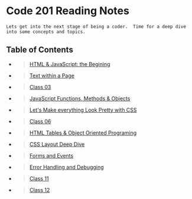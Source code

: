# Code 201 Reading Notes

    Lets get into the next stage of being a coder.  Time for a deep dive into some concepts and topics.  

## Table of Contents

- > [HTML & JavaScript: the Begining](class-01.md)

- > [Text within a Page](class-02.md)

- > [Class 03](class-03.md)

- > [JavaScript Functions, Methods & Objects](class-04.md)

- > [Let's Make everything Look Pretty with CSS](class-05.md)

- > [Class 06](class-06.md)

- > [HTML Tables & Object Oriented Programing](class-07.md)

- > [CSS Layout Deep Dive](class-08.md)

- > [Forms and Events](class-09.md)

- > [Error Handling and Debugging](class-10.md)

- > [Class 11](class-11.md)

- > [Class 12](class-12.md)
